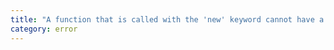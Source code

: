 ```yaml
---
title: "A function that is called with the 'new' keyword cannot have a 'this' type that is 'void'."
category: error
---
```

